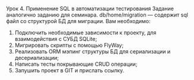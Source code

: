 Урок 4. Применение SQL в автоматизации тестирования
Задание аналогично заданию для семинара. db/home/migration — содержит sql файл со структурой БД для миграции.
Вам необходимо:
1. Подключить необходимые зависимости к проекту, для взаимодействия с СУБД SQLite;
2. Мигрировать скрипты с помощью FlyWay;
3. Реализовать ORM мэпинг структуры БД для сериализации и десериализации;
4. Написать тесты покрывающие CRUD операции;
5. Запушить проект в GIT и прислать ссылку.
